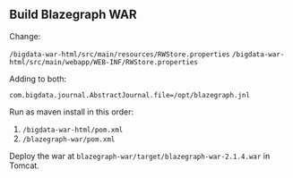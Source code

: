 ## Build Blazegraph WAR 

Change:

`/bigdata-war-html/src/main/resources/RWStore.properties`
`/bigdata-war-html/src/main/webapp/WEB-INF/RWStore.properties`

Adding to both: 

`com.bigdata.journal.AbstractJournal.file=/opt/blazegraph.jnl`
   
Run as maven install in this order:
1. `/bigdata-war-html/pom.xml`
2. `/blazegraph-war/pom.xml`

Deploy the war at `blazegraph-war/target/blazegraph-war-2.1.4.war` in Tomcat.
